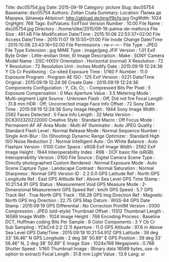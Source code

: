 Title: dsc05754.jpg
Date: 2015-09-19
Category: picture
Slug: dsc05754
Basename: dsc05754
Authors: Zoltan Csala
Summary:
Location: Палма де Мајорка, Шпанија
Ablpicurl: http://abload.de/img/f9s1g.jpg
OrgWdth: 1024
OrgHght: 768
Tags:
ExifValues: ExifTool Version Number : 10.00
            File Name : dsc05754.jpg
            Directory : /home/slike/2015/09-19-palma-de-mallorca
            File Size : 481 kB
            File Modification Date/Time : 2015:10:06 22:53:37+02:00
            File Access Date/Time : 2015:11:07 19:15:55+01:00
            File Inode Change Date/Time : 2015:10:06 23:43:16+02:00
            File Permissions : rw-r--r--
            File Type : JPEG
            File Type Extension : jpg
            MIME Type : image/jpeg
            JFIF Version : 1.01
            Exif Byte Order : Little-endian (Intel, II)
            Image Description :
            Make : SONY
            Camera Model Name : DSC-HX5V
            Orientation : Horizontal (normal)
            X Resolution : 72
            Y Resolution : 72
            Resolution Unit : inches
            Modify Date : 2015:09:19 12:24:36
            Y Cb Cr Positioning : Co-sited
            Exposure Time : 1/160
            F Number : 11.0
            Exposure Program : Program AE
            ISO : 125
            Exif Version : 0221
            Date/Time Original : 2015:09:19 12:24:36
            Create Date : 2015:09:19 12:24:36
            Components Configuration : Y, Cb, Cr, -
            Compressed Bits Per Pixel : 5
            Exposure Compensation : 0
            Max Aperture Value : 3.5
            Metering Mode : Multi-segment
            Light Source : Unknown
            Flash : Off, Did not fire
            Focal Length : 31.8 mm
            HDR : Off; Uncorrected image
            Face Info Offset : 72
            Sony Date Time : 2015:09:19 12:24:36
            Sony Image Height : 1944
            Sony Image Width : 2592
            Faces Detected : 0
            Face Info Length : 32
            Meta Version : DC6303320222000
            Creative Style : Standard
            Macro : Off
            Focus Mode : Permanent-AF
            AF Area Mode : Multi
            AF Illuminator : Auto
            JPEG Quality : Standard
            Flash Level : Normal
            Release Mode : Normal
            Sequence Number : Single
            Anti-Blur : On (Shooting)
            Dynamic Range Optimizer : Standard
            High ISO Noise Reduction 2 : Normal
            Intelligent Auto : On
            White Balance : Auto
            Flashpix Version : 0100
            Color Space : sRGB
            Exif Image Width : 2592
            Exif Image Height : 1944
            Interoperability Index : R98 - DCF basic file (sRGB)
            Interoperability Version : 0100
            File Source : Digital Camera
            Scene Type : Directly photographed
            Custom Rendered : Normal
            Exposure Mode : Auto
            Scene Capture Type : Landscape
            Contrast : Normal
            Saturation : Normal
            Sharpness : Normal
            GPS Version ID : 2.2.0.0
            GPS Latitude Ref : North
            GPS Longitude Ref : East
            GPS Altitude Ref : Above Sea Level
            GPS Time Stamp : 10:21:54.91
            GPS Status : Measurement Void
            GPS Measure Mode : 2-Dimensional Measurement
            GPS Speed Ref : km/h
            GPS Speed : 5.7
            GPS Track Ref : True North
            GPS Track : 156.28
            GPS Img Direction Ref : Magnetic North
            GPS Img Direction : 22.75
            GPS Map Datum : WGS-84
            GPS Date Stamp : 2015:09:19
            GPS Differential : No Correction
            PrintIM Version : 0300
            Compression : JPEG (old-style)
            Thumbnail Offset : 11312
            Thumbnail Length : 16589
            Image Width : 1024
            Image Height : 768
            Encoding Process : Baseline DCT, Huffman coding
            Bits Per Sample : 8
            Color Components : 3
            Y Cb Cr Sub Sampling : YCbCr4:2:2 (2 1)
            Aperture : 11.0
            GPS Altitude : 97.6 m Above Sea Level
            GPS Date/Time : 2015:09:19 10:21:54.91Z
            GPS Latitude : 39 deg 33' 56.46" N
            GPS Longitude : 2 deg 38' 50.89" E
            GPS Position : 39 deg 33' 56.46" N, 2 deg 38' 50.89" E
            Image Size : 1024x768
            Megapixels : 0.786
            Shutter Speed : 1/160
            Thumbnail Image : (Binary data 16589 bytes, use -b option to extract)
            Focal Length : 31.8 mm
            Light Value : 13.9
Lang: sr

